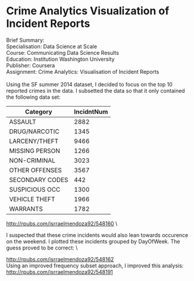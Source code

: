 # Crime Analytics Visualization of Incident Reports

Brief Summary:\
Specialisation:	Data Science at Scale\
Course:	Communicating Data Science Results\
Education: Institution	Washington University\
Publisher:	Coursera\
Assignment:	Crime Analytics: Visualisation of Incident Reports\
\
Using the SF summer 2014 dataset, I decided to focus on the top 10 reported crimes in the data. I subsetted the data so that it only contained the following data set:

|	Category   |  IncidntNum |
|---|---|
|	ASSAULT        |   2882  |
|DRUG/NARCOTIC   |   1345  |
|LARCENY/THEFT   |   9466  |
| MISSING PERSON |   1266  |
| NON-CRIMINAL   |   3023  |
| OTHER OFFENSES |   3567  |
|SECONDARY CODES |   442   |
| SUSPICIOUS OCC |   1300  |
| VEHICLE THEFT  |   1966  |
| WARRANTS       |   1782  |

http://rpubs.com/isrraelmendoza92/548160
\

I suspected that these crime incidents would also lean towards occurence on the weekend. I plotted these incidents grouped by DayOfWeek. The guess proved to be correct:
\

http://rpubs.com/isrraelmendoza92/548162
\
Using an improved frequency subset approach, I improved this analysis:
\
http://rpubs.com/isrraelmendoza92/548191
